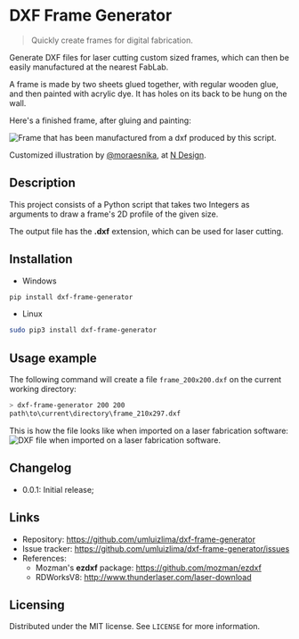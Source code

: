 # DXF Frame Generator
> Quickly create frames for digital fabrication.

Generate DXF files for laser cutting custom sized frames, which can then be easily manufactured at the nearest FabLab.

A frame is made by two sheets glued together, with regular wooden glue, and then painted with acrylic dye. It has holes on its back to be hung on the wall.

Here's a finished frame, after gluing and painting:

![Frame that has been manufactured from a dxf produced by this script.](https://user-images.githubusercontent.com/9170476/50379241-97b39580-062b-11e9-8f0b-10e60ca88d9b.jpg)

Customized illustration by [@moraesnika](https://instagram.com/moraesnika), at [N Design](https://instagram.com/lojandesign).

## Description

This project consists of a Python script that takes two Integers as arguments to draw a frame's 2D profile of the given size.

The output file has the **.dxf** extension, which can be used for laser cutting.

## Installation

- Windows

```sh
pip install dxf-frame-generator
```

- Linux

```sh
sudo pip3 install dxf-frame-generator
```

## Usage example

The following command will create a file `frame_200x200.dxf` on the current working directory:

```sh
> dxf-frame-generator 200 200
path\to\current\directory\frame_210x297.dxf
```

This is how the file looks like when imported on a laser fabrication software:
![DXF file when imported on a laser fabrication software.](https://user-images.githubusercontent.com/9170476/50379245-bc0f7200-062b-11e9-9054-573435e4fe03.png)

## Changelog

- 0.0.1: Initial release;

## Links
- Repository: https://github.com/umluizlima/dxf-frame-generator
- Issue tracker: https://github.com/umluizlima/dxf-frame-generator/issues
- References:
  - Mozman's **ezdxf** package: https://github.com/mozman/ezdxf
  - RDWorksV8: http://www.thunderlaser.com/laser-download

## Licensing
Distributed under the MIT license. See `LICENSE` for more information.
